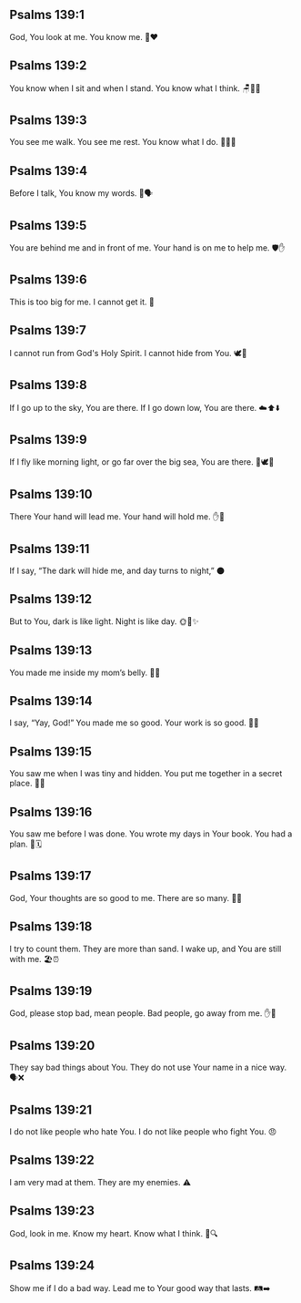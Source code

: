 ## Psalms 139:1
God, You look at me. You know me. 👀❤️
## Psalms 139:2
You know when I sit and when I stand. You know what I think. 🪑🧍💭
## Psalms 139:3
You see me walk. You see me rest. You know what I do. 🚶‍♂️🛌
## Psalms 139:4
Before I talk, You know my words. 👄🗣️
## Psalms 139:5
You are behind me and in front of me. Your hand is on me to help me. 🛡️✋
## Psalms 139:6
This is too big for me. I cannot get it. 🤯
## Psalms 139:7
I cannot run from God's Holy Spirit. I cannot hide from You. 🕊️🙈
## Psalms 139:8
If I go up to the sky, You are there. If I go down low, You are there. ☁️⬆️⬇️
## Psalms 139:9
If I fly like morning light, or go far over the big sea, You are there. 🌅🕊️🌊
## Psalms 139:10
There Your hand will lead me. Your hand will hold me. ✋🤝
## Psalms 139:11
If I say, “The dark will hide me, and day turns to night,” 🌑
## Psalms 139:12
But to You, dark is like light. Night is like day. 🌞🌙✨
## Psalms 139:13
You made me inside my mom’s belly. 👶🍼
## Psalms 139:14
I say, “Yay, God!” You made me so good. Your work is so good. 🎉🙌
## Psalms 139:15
You saw me when I was tiny and hidden. You put me together in a secret place. 🧩🔎
## Psalms 139:16
You saw me before I was done. You wrote my days in Your book. You had a plan. 📖🗓️
## Psalms 139:17
God, Your thoughts are so good to me. There are so many. 💭✨
## Psalms 139:18
I try to count them. They are more than sand. I wake up, and You are still with me. 🏖️⏰
## Psalms 139:19
God, please stop bad, mean people. Bad people, go away from me. ✋🚫
## Psalms 139:20
They say bad things about You. They do not use Your name in a nice way. 🗣️❌
## Psalms 139:21
I do not like people who hate You. I do not like people who fight You. 😠
## Psalms 139:22
I am very mad at them. They are my enemies. ⚠️
## Psalms 139:23
God, look in me. Know my heart. Know what I think. 🧡🔍
## Psalms 139:24
Show me if I do a bad way. Lead me to Your good way that lasts. 🛤️➡️
